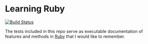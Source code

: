 # Learning Ruby
[![Build Status](https://travis-ci.org/danhorst/learning-ruby.svg?branch=master)](https://travis-ci.org/danhorst/learning-ruby)

The tests included in this repo serve as executable documentation of features and methods in [Ruby](https://www.ruby-lang.org) that I would like to remember.